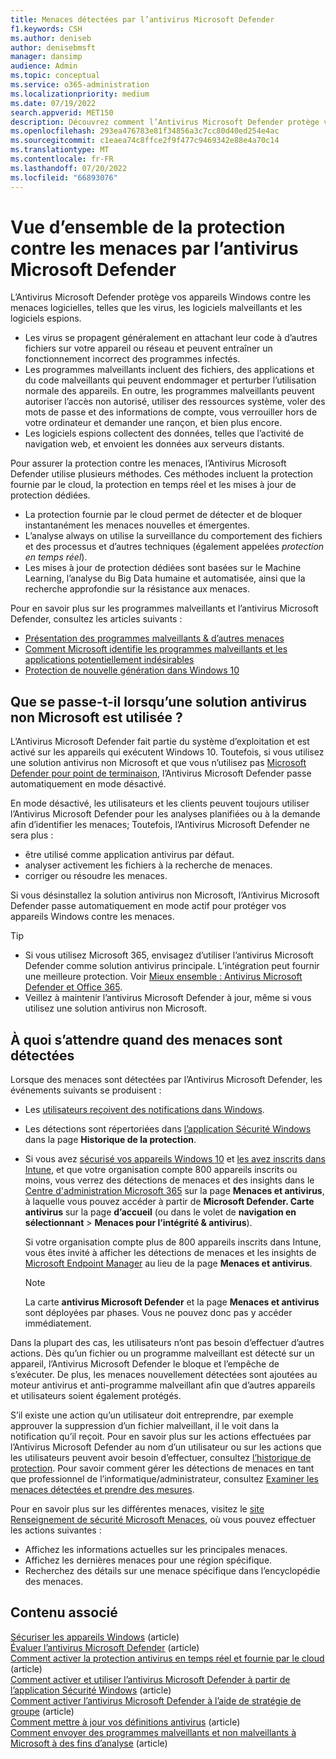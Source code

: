 ```yaml
---
title: Menaces détectées par l’antivirus Microsoft Defender
f1.keywords: CSH
ms.author: deniseb
author: denisebmsft
manager: dansimp
audience: Admin
ms.topic: conceptual
ms.service: o365-administration
ms.localizationpriority: medium
ms.date: 07/19/2022
search.appverid: MET150
description: Découvrez comment l’Antivirus Microsoft Defender protège vos appareils Windows contre les menaces logicielles, telles que les virus, les logiciels malveillants et les logiciels espions.
ms.openlocfilehash: 293ea476783e81f34856a3c7cc80d40ed254e4ac
ms.sourcegitcommit: c1eaea74c8ffce2f9f477c9469342e88e4a70c14
ms.translationtype: MT
ms.contentlocale: fr-FR
ms.lasthandoff: 07/20/2022
ms.locfileid: "66893076"
---
```

# <a name="overview-of-threat-protection-by-microsoft-defender-antivirus"></a>Vue d’ensemble de la protection contre les menaces par l’antivirus Microsoft Defender

L’Antivirus Microsoft Defender protège vos appareils Windows contre les menaces logicielles, telles que les virus, les logiciels malveillants et les logiciels espions.

- Les virus se propagent généralement en attachant leur code à d’autres fichiers sur votre appareil ou réseau et peuvent entraîner un fonctionnement incorrect des programmes infectés.
- Les programmes malveillants incluent des fichiers, des applications et du code malveillants qui peuvent endommager et perturber l’utilisation normale des appareils. En outre, les programmes malveillants peuvent autoriser l’accès non autorisé, utiliser des ressources système, voler des mots de passe et des informations de compte, vous verrouiller hors de votre ordinateur et demander une rançon, et bien plus encore.
- Les logiciels espions collectent des données, telles que l’activité de navigation web, et envoient les données aux serveurs distants.
 
Pour assurer la protection contre les menaces, l’Antivirus Microsoft Defender utilise plusieurs méthodes. Ces méthodes incluent la protection fournie par le cloud, la protection en temps réel et les mises à jour de protection dédiées.

- La protection fournie par le cloud permet de détecter et de bloquer instantanément les menaces nouvelles et émergentes.
- L’analyse always on utilise la surveillance du comportement des fichiers et des processus et d’autres techniques (également appelées *protection en temps réel*).
- Les mises à jour de protection dédiées sont basées sur le Machine Learning, l’analyse du Big Data humaine et automatisée, ainsi que la recherche approfondie sur la résistance aux menaces. 

Pour en savoir plus sur les programmes malveillants et l’antivirus Microsoft Defender, consultez les articles suivants : 

- [Présentation des programmes malveillants & d’autres menaces](/windows/security/threat-protection/intelligence/understanding-malware)
- [Comment Microsoft identifie les programmes malveillants et les applications potentiellement indésirables](/windows/security/threat-protection/intelligence/criteria)
- [Protection de nouvelle génération dans Windows 10](/windows/security/threat-protection/microsoft-defender-antivirus/microsoft-defender-antivirus-in-windows-10)

## <a name="what-happens-when-a-non-microsoft-antivirus-solution-is-used"></a>Que se passe-t-il lorsqu’une solution antivirus non Microsoft est utilisée ? 

L’Antivirus Microsoft Defender fait partie du système d’exploitation et est activé sur les appareils qui exécutent Windows 10. Toutefois, si vous utilisez une solution antivirus non Microsoft et que vous n’utilisez pas [Microsoft Defender pour point de terminaison](/windows/security/threat-protection/microsoft-defender-atp/microsoft-defender-advanced-threat-protection), l’Antivirus Microsoft Defender passe automatiquement en mode désactivé.  

En mode désactivé, les utilisateurs et les clients peuvent toujours utiliser l’Antivirus Microsoft Defender pour les analyses planifiées ou à la demande afin d’identifier les menaces; Toutefois, l’Antivirus Microsoft Defender ne sera plus :

- être utilisé comme application antivirus par défaut.
- analyser activement les fichiers à la recherche de menaces.
- corriger ou résoudre les menaces.

Si vous désinstallez la solution antivirus non Microsoft, l’Antivirus Microsoft Defender passe automatiquement en mode actif pour protéger vos appareils Windows contre les menaces.

> [!TIP]
> - Si vous utilisez Microsoft 365, envisagez d’utiliser l’antivirus Microsoft Defender comme solution antivirus principale. L’intégration peut fournir une meilleure protection. Voir [Mieux ensemble : Antivirus Microsoft Defender et Office 365](/windows/security/threat-protection/microsoft-defender-antivirus/office-365-microsoft-defender-antivirus).
> - Veillez à maintenir l’antivirus Microsoft Defender à jour, même si vous utilisez une solution antivirus non Microsoft.

## <a name="what-to-expect-when-threats-are-detected"></a>À quoi s’attendre quand des menaces sont détectées

Lorsque des menaces sont détectées par l’Antivirus Microsoft Defender, les événements suivants se produisent :

- Les [utilisateurs reçoivent des notifications dans Windows](https://support.microsoft.com/windows/8942c744-6198-fe56-4639-34320cf9444e). 
- Les détections sont répertoriées dans [l’application Sécurité Windows](/windows/security/threat-protection/windows-defender-security-center/windows-defender-security-center) dans la page **Historique de la protection**.  
- Si vous avez [sécurisé vos appareils Windows 10](../admin/setup/secure-win-10-pcs.md) et [les avez inscrits dans Intune](/mem/intune/enrollment/windows-enrollment-methods), et que votre organisation compte 800 appareils inscrits ou moins, vous verrez des détections de menaces et des insights dans le <a href="https://go.microsoft.com/fwlink/p/?linkid=2024339" target="_blank">Centre d'administration Microsoft 365</a> sur la page **Menaces et antivirus**, à laquelle vous pouvez accéder à partir de **Microsoft Defender. Carte antivirus** sur la page **d’accueil** (ou dans le volet de **navigation en sélectionnant** > **Menaces pour l’intégrité & antivirus**).

    Si votre organisation compte plus de 800 appareils inscrits dans Intune, vous êtes invité à afficher les détections de menaces et les insights de [Microsoft Endpoint Manager](/mem/endpoint-manager-overview) au lieu de la page **Menaces et antivirus**.
 
    > [!NOTE]
    > La carte **antivirus Microsoft Defender** et la page **Menaces et antivirus** sont déployées par phases. Vous ne pouvez donc pas y accéder immédiatement.

Dans la plupart des cas, les utilisateurs n’ont pas besoin d’effectuer d’autres actions. Dès qu’un fichier ou un programme malveillant est détecté sur un appareil, l’Antivirus Microsoft Defender le bloque et l’empêche de s’exécuter. De plus, les menaces nouvellement détectées sont ajoutées au moteur antivirus et anti-programme malveillant afin que d’autres appareils et utilisateurs soient également protégés.  

S’il existe une action qu’un utilisateur doit entreprendre, par exemple approuver la suppression d’un fichier malveillant, il le voit dans la notification qu’il reçoit. Pour en savoir plus sur les actions effectuées par l’Antivirus Microsoft Defender au nom d’un utilisateur ou sur les actions que les utilisateurs peuvent avoir besoin d’effectuer, consultez [l’historique de protection](https://support.microsoft.com/office/f1e5fd95-09b4-46d1-b8c7-1059a1e09708). Pour savoir comment gérer les détections de menaces en tant que professionnel de l’informatique/administrateur, consultez [Examiner les menaces détectées et prendre des mesures](m365bp-review-threats-take-action.md).

Pour en savoir plus sur les différentes menaces, visitez le <a href="https://www.microsoft.com/wdsi/threats" target="_blank">site Renseignement de sécurité Microsoft Menaces</a>, où vous pouvez effectuer les actions suivantes : 

- Affichez les informations actuelles sur les principales menaces.
- Affichez les dernières menaces pour une région spécifique.
- Recherchez des détails sur une menace spécifique dans l’encyclopédie des menaces.

## <a name="related-content"></a>Contenu associé

[Sécuriser les appareils Windows](/misc/m365bp-secure-windows-devices) (article)\
[Évaluer l’antivirus Microsoft Defender](/windows/security/threat-protection/microsoft-defender-antivirus/evaluate-microsoft-defender-antivirus) (article)\
[Comment activer la protection antivirus en temps réel et fournie par le cloud](/mem/intune/user-help/turn-on-defender-windows#turn-on-real-time-and-cloud-delivered-protection) (article)\
[Comment activer et utiliser l’antivirus Microsoft Defender à partir de l’application Sécurité Windows](/windows/security/threat-protection/microsoft-defender-antivirus/microsoft-defender-security-center-antivirus) (article)\
[Comment activer l’antivirus Microsoft Defender à l’aide de stratégie de groupe](/mem/intune/user-help/turn-on-defender-windows#turn-on-windows-defender) (article)\
[Comment mettre à jour vos définitions antivirus](/mem/intune/user-help/turn-on-defender-windows#update-your-antivirus-definitions) (article)\
[Comment envoyer des programmes malveillants et non malveillants à Microsoft à des fins d’analyse](/microsoft-365/security/office-365-security/submitting-malware-and-non-malware-to-microsoft-for-analysis) (article)